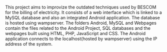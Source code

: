 This project aims to improvize the outdated techniques used by BESCOM for the billing of electricity.
It consists of a web interface which is linked to a MySQL database and also an integrated Android application.
The database is hosted using wampserver. The folders Android, MySQL and Webpages contain the files related to
the Android Project, SQL databases and the webpages built using HTML, PHP, JavaScript and CSS. The Android application
connects to the localhost(hosted by wampserver) using the IP address of the system.
